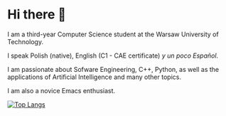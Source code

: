 # Hi there 👋

I am a third-year Computer Science student at the Warsaw University of Technology.

I speak Polish (native), English (C1 - CAE certificate) *y un poco Español*.

I am passionate about Sofware Engineering, C++, Python, as well as the applications of Artificial Intelligence and many other topics.

I am also a novice Emacs enthusiast.

[![Top Langs](https://github-readme-stats.vercel.app/api/top-langs/?username=Bastillan&layout=donut&theme=tokyonight)](https://github.com/anuraghazra/github-readme-stats)

<!--
**Bastillan/bastillan** is a ✨ _special_ ✨ repository because its `README.md` (this file) appears on your GitHub profile.

Here are some ideas to get you started:

- 🔭 I’m currently working on ...
- 🌱 I’m currently learning ...
- 👯 I’m looking to collaborate on ...
- 🤔 I’m looking for help with ...
- 💬 Ask me about ...
- 📫 How to reach me: ...
- 😄 Pronouns: ...
- ⚡ Fun fact: ...
-->
